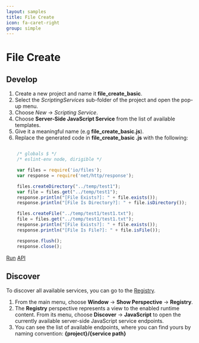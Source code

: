 ```yaml
---
layout: samples
title: File Create
icon: fa-caret-right
group: simple
---
```


File Create
===

Develop
--

1. Create a new project and name it **file_create_basic**.
2. Select the *ScriptingServices* sub-folder of the project and open the pop-up menu.
3. Choose *New* -> *Scripting Service*.
4. Choose **Server-Side JavaScript Service** from the list of available templates.
5. Give it a meaningful name (e.g **file_create_basic.js**).
6. Replace the generated code in **file_create_basic .js** with the following:

```javascript

	/* globals $ */
	/* eslint-env node, dirigible */

	var files = require('io/files');
	var response = require('net/http/response');

	files.createDirectory("../temp/test1");
	var file = files.get("../temp/test1");
	response.println("[File Exists?]: " + file.exists());
	response.println("[File Is Directory?]: " + file.isDirectory());

	files.createFile("../temp/test1/test1.txt");
	file = files.get("../temp/test1/test1.txt");
	response.println("[File Exists?]: " + file.exists());
	response.println("[File Is File?]: " + file.isFile());

	response.flush();
	response.close();

```

<div class="btn-toolbar pull-right">
	<a class="btn btn-warning" href="http://dirigible.eclipse.org/services/web/registry/anonymous.html?git=https://github.com/dirigiblelabs/sample_io_file_create_basic.git">Run</a>
	<a class="btn btn-info" href="http://www.dirigible.io/api/file.html">API</a>
</div>

Discover
--
To discover all available services, you can go to the [Registry](../help/registry.html).

1. From the main menu, choose **Window** -> **Show Perspective** -> **Registry**.
2. The **Registry** perspective represents a view to the enabled runtime content. From its menu, choose **Discover** -> **JavaScript** to open the currently available server-side JavaScript service endpoints.
3. You can see the list of available endpoints, where you can find yours by naming convention: **{project}/{service path}**
